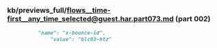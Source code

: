 ### kb/previews_full/flows__time-first__any_time_selected@guest.har.part073.md (part 002)

```md
          "name": "x-bounce-id",
              "value": "blc03-htz"
 
```

```
